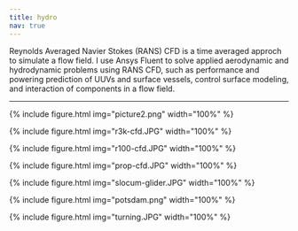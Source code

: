 ```yaml
---
title: hydro
nav: true
---
```


Reynolds Averaged Navier Stokes (RANS) CFD is a time averaged approch to simulate a flow field. I use Ansys Fluent to solve applied aerodynamic and hydrodynamic problems using RANS CFD, such as performance and powering prediction of UUVs and surface vessels, control surface modeling, and interaction of components in a flow field.

------

{% include figure.html img="picture2.png" width="100%" %}

{% include figure.html img="r3k-cfd.JPG" width="100%" %}

{% include figure.html img="r100-cfd.JPG" width="100%" %}

{% include figure.html img="prop-cfd.JPG" width="100%" %}

{% include figure.html img="slocum-glider.JPG" width="100%" %}

{% include figure.html img="potsdam.png" width="100%" %}

{% include figure.html img="turning.JPG" width="100%" %}
